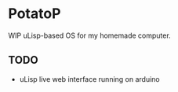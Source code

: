 PotatoP
=======

WIP uLisp-based OS for my homemade computer.


TODO
----

 * uLisp live web interface running on arduino
